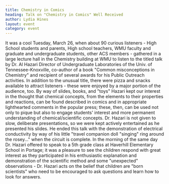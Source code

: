 ```yaml
---
title: Chemistry in Comics
heading: Talk on "Chemistry in Comics" Well Received
author: Lydia Hines
layout: event
category: event
---
```



It was a cool Tuesday, March 26, when about 90 curious listeners -
High School students and parents, High school teachers, WMU faculty
and graduate and undergraduate students, other ACS members - gathered
in a large lecture hall in the Chemistry building at WMU to listen to
the titled talk by Dr. Al Hazari Director of Undergraduate
Laboratories of the Univ. of Tennessee-Knoxville, co-author of a book
"Common misconceptions in Chemistry" and recipient of several awards
for his Public Outreach activities. In addition to the unusual title,
there were pizza and snacks available to attract listeners - these
were enjoyed by a major portion of the audience, too. By way of
slides, books, and "toys" Hazari kept our interest in the thought that
chemical concepts, from the elements to their properties and
reactions, can be found described in comics and in appropriate
lighthearted comments in the popular press; these, then, can be used
not only to pique but also to engage students' interest and more
permanent understanding of chemical/scientific concepts. Dr. Hazari is
not given to slow, deliberate presentations, so we were kept actively
entertained as he presented his slides. He ended this talk with the
demonstration of electrical conductivity by way of his little "travel
companion doll "singing" ring around the rosey..." when the circuit is
complete. In the morning of the same day Dr. Hazari offered to speak
to a 5th grade class at Haverhill Elementary School in Portage; it was
a pleasure to see the children respond with great interest as they
participated in his enthusiastic explanation and demonstration of the
scientific method and some "unexpected" observations - Dr. Hazari acts
on the belief that children are "born scientists" who need to be
encouraged to ask questions and learn how to look for answers.
